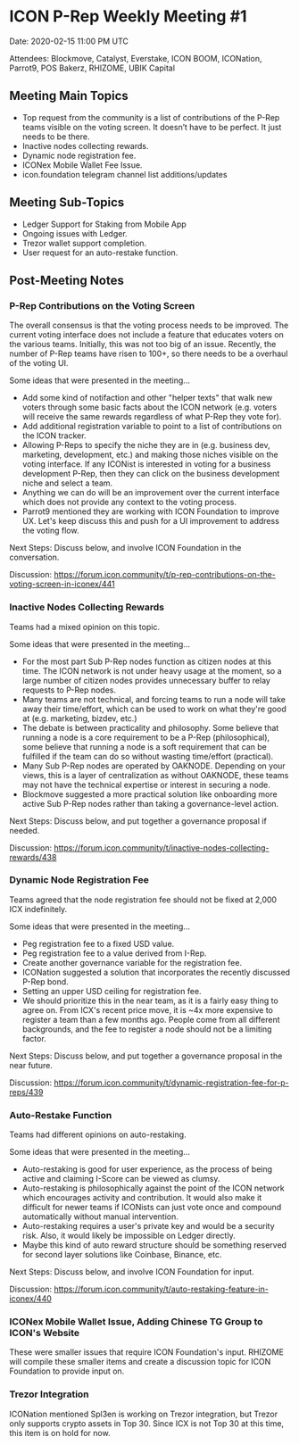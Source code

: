# ICON P-Rep Weekly Meeting #1

Date: 2020-02-15 11:00 PM UTC

Attendees: Blockmove, Catalyst, Everstake, ICON BOOM, ICONation, Parrot9, POS Bakerz, RHIZOME, UBIK Capital

## Meeting Main Topics

- Top request from the community is a list of contributions of the P-Rep teams visible on the voting screen. It doesn’t have to be perfect. It just needs to be there.
- Inactive nodes collecting rewards.
- Dynamic node registration fee.
- ICONex Mobile Wallet Fee Issue.
- icon.foundation telegram channel list additions/updates

## Meeting Sub-Topics
- Ledger Support for Staking from Mobile App
- Ongoing issues with Ledger.
- Trezor wallet support completion.
- User request for an auto-restake function.

## Post-Meeting Notes

### P-Rep Contributions on the Voting Screen

The overall consensus is that the voting process needs to be improved. The current voting interface does not include a feature that educates voters on the various teams. Initially, this was not too big of an issue. Recently, the number of P-Rep teams have risen to 100+, so there needs to be a overhaul of the voting UI.

Some ideas that were presented in the meeting...

- Add some kind of notifaction and other "helper texts" that walk new voters through some basic facts about the ICON network (e.g. voters will receive the same rewards regardless of what P-Rep they vote for).
- Add additional registration variable to point to a list of contributions on the ICON tracker.
- Allowing P-Reps to specify the niche they are in (e.g. business dev, marketing, development, etc.) and making those niches visible on the voting interface. If any ICONist is interested in voting for a business development P-Rep, then they can click on the business development niche and select a team.
- Anything we can do will be an improvement over the current interface which does not provide any context to the voting process.
- Parrot9 mentioned they are working with ICON Foundation to improve UX. Let's keep discuss this and push for a UI improvement to address the voting flow.

Next Steps: Discuss below, and involve ICON Foundation in the conversation.

Discussion: https://forum.icon.community/t/p-rep-contributions-on-the-voting-screen-in-iconex/441

### Inactive Nodes Collecting Rewards

Teams had a mixed opinion on this topic.

Some ideas that were presented in the meeting...

- For the most part Sub P-Rep nodes function as citizen nodes at this time. The ICON network is not under heavy usage at the moment, so a large number of citizen nodes provides unnecessary buffer to relay requests to P-Rep nodes.
- Many teams are not technical, and forcing teams to run a node will take away their time/effort, which can be used to work on what they're good at (e.g. marketing, bizdev, etc.)
- The debate is between practicality and philosophy. Some believe that running a node is a core requirement to be a P-Rep (philosophical), some believe that running a node is a soft requirement that can be fulfilled if the team can do so without wasting time/effort (practical).
- Many Sub P-Rep nodes are operated by OAKNODE. Depending on your views, this is a layer of centralization as without OAKNODE, these teams may not have the technical expertise or interest in securing a node.
- Blockmove suggested a more practical solution like onboarding more active Sub P-Rep nodes rather than taking a governance-level action.

Next Steps: Discuss below, and put together a governance proposal if needed.

Discussion: https://forum.icon.community/t/inactive-nodes-collecting-rewards/438

### Dynamic Node Registration Fee

Teams agreed that the node registration fee should not be fixed at 2,000 ICX indefinitely.

Some ideas that were presented in the meeting...

- Peg registration fee to a fixed USD value.
- Peg registration fee to a value derived from I-Rep.
- Create another governance variable for the registration fee.
- ICONation suggested a solution that incorporates the recently discussed P-Rep bond.
- Setting an upper USD ceiling for registration fee.
- We should prioritize this in the near team, as it is a fairly easy thing to agree on. From ICX's recent price move, it is ~4x more expensive to register a team than a few months ago. People come from all different backgrounds, and the fee to register a node should not be a limiting factor.

Next Steps: Discuss below, and put together a governance proposal in the near future.

Discussion: https://forum.icon.community/t/dynamic-registration-fee-for-p-reps/439

### Auto-Restake Function

Teams had different opinions on auto-restaking.

Some ideas that were presented in the meeting...

- Auto-restaking is good for user experience, as the process of being active and claiming I-Score can be viewed as clumsy.
- Auto-restaking is philosophically against the point of the ICON network which encourages activity and contribution. It would also make it difficult for newer teams if ICONists can just vote once and compound automatically without manual intervention.
- Auto-restaking requires a user's private key and would be a security risk. Also, it would likely be impossible on Ledger directly.
- Maybe this kind of auto reward structure should be something reserved for second layer solutions like Coinbase, Binance, etc.

Next Steps: Discuss below, and involve ICON Foundation for input.

Discussion: https://forum.icon.community/t/auto-restaking-feature-in-iconex/440

### ICONex Mobile Wallet Issue, Adding Chinese TG Group to ICON's Website 

These were smaller issues that require ICON Foundation's input. RHIZOME will compile these smaller items and create a discussion topic for ICON Foundation to provide input on.

### Trezor Integration

ICONation mentioned Spl3en is working on Trezor integration, but Trezor only supports crypto assets in Top 30. Since ICX is not Top 30 at this time, this item is on hold for now.
